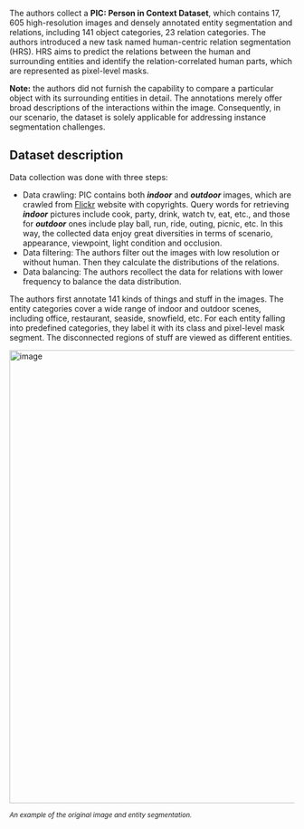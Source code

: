 The authors collect a **PIC: Person in Context Dataset**, which contains 17, 605 high-resolution images and densely annotated entity segmentation and relations, including 141 object categories, 23 relation categories. The authors introduced a new task named human-centric relation segmentation (HRS). HRS aims to predict the relations between the human and surrounding entities and identify the relation-correlated human parts, which are represented as pixel-level masks.

**Note:** the authors did not furnish the capability to compare a particular object with its surrounding entities in detail. The annotations merely offer broad descriptions of the interactions within the image. Consequently, in our scenario, the dataset is solely applicable for addressing instance segmentation challenges.

## Dataset description

Data collection was done with three steps:

* Data crawling: PIC contains both ***indoor*** and ***outdoor*** images, which are crawled from [Flickr](https://www.flickr.com/) website with copyrights. Query words for retrieving ***indoor*** pictures include cook, party, drink, watch tv, eat, etc., and those for ***outdoor*** ones include play ball, run, ride, outing, picnic, etc. In this way, the collected data enjoy great diversities in terms of scenario, appearance, viewpoint, light condition and occlusion.
* Data filtering: The authors filter out the images with low resolution or without human. Then they calculate the distributions of the relations. 
* Data balancing: The authors recollect the data for relations with lower frequency to balance the data distribution. 

The authors first annotate 141 kinds of things and stuff in the images. The entity categories cover a wide range of indoor and outdoor scenes, including office,
restaurant, seaside, snowfield, etc. For each entity falling into predefined categories, they label it with its class and pixel-level mask segment. The disconnected regions of stuff are viewed as different entities. 

<img src="https://github.com/dataset-ninja/person-in-context/assets/120389559/c2c04555-35fb-46e1-94f6-45f4b0a74509" alt="image" width="800">

<span style="font-size: smaller; font-style: italic;">An example of the original image and entity segmentation.</span>